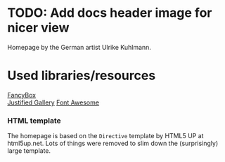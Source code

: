# TODO: Add docs header image for nicer view

Homepage by the German artist Ulrike Kuhlmann.

# Used libraries/resources

[FancyBox](http://fancyapps.com/fancybox/3/)\
[Justified Gallery](https://miromannino.github.io/Justified-Gallery/)
[Font Awesome](https://fontawesome.com)

### HTML template

The homepage is based on the `Directive` template by HTML5 UP at html5up.net.
Lots of things were removed to slim down the (surprisingly) large template.
